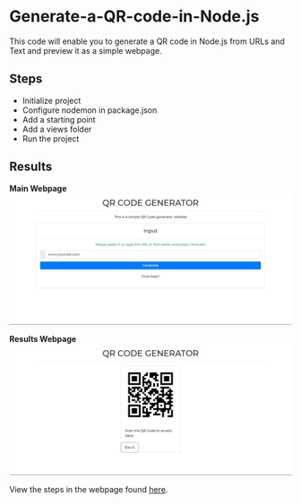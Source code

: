 # Generate-a-QR-code-in-Node.js

This code will enable you to generate a QR code in Node.js from URLs and Text and preview it as a simple webpage.

## Steps

- Initialize project
- Configure nodemon in package.json
- Add a starting point
- Add a views folder
- Run the project

## Results
**Main Webpage**
![Main Webpage](index.ejs-webpage.png?raw=true "Results Webpage")

**Results Webpage**
![Results Webpage](scan.ejs-webpage.png?raw=true "Results Webpage")


View the steps in the webpage found [here](https://franciskaguongo.github.io/Generate-a-QR-code-in-Node.js/).
